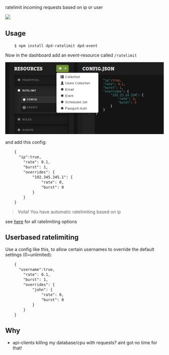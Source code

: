 ratelimit incoming requests based on ip or user

<img src="https://media.giphy.com/media/GzS9F4X206zle/giphy.gif" width="150" style="width:150px"/>

## Usage 

		$ npm install dpd-ratelimit dpd-event

Now in the dashboard add an event-resource called `/ratelimit` 

<img src="https://raw.githubusercontent.com/coderofsalvation/dpd-ratelimit/master/screenshot.png"/>

and add this config:

		{
		  "ip":true,
			"rate": 0.1,
			"burst": 1,
			"overrides": {
				"192.345.345.1": {
					"rate": 0,
					"burst": 0
				}
			}
		}

> Voila! You have automatic ratelimiting based on ip

see [here](https://github.com/defunctzombie/ratelimit-middleware) for all ratelimiting options

## Userbased ratelimiting

Use a config like this, to allow certain usernames to override the default settings (0=unlimited):

		{
		  "username":true,
			"rate": 0.1,
			"burst": 1,
			"overrides": {
				"john": {
					"rate": 0,
					"burst": 0
				}
			}
		}

## Why 

* api-clients killing my database/cpu with requests? aint got no time for that!

